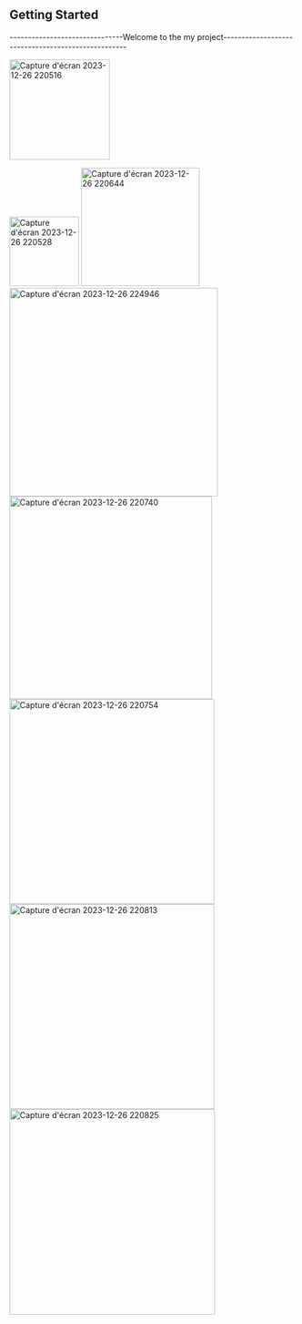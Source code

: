 ## Getting Started

-------------------------------Welcome to the my project---------------------------------------------------


 <img width="176" alt="Capture d'écran 2023-12-26 220516" src="https://github.com/cyrinefakhfakh/javaGUI/assets/119887703/716ed2e4-2d5d-4d64-a8bc-571461fc5e36">

<img width="122" alt="Capture d'écran 2023-12-26 220528" src="https://github.com/cyrinefakhfakh/javaGUI/assets/119887703/bb51a1be-23c5-4d85-8cff-e16528fcbb25">

<img width="208" alt="Capture d'écran 2023-12-26 220644" src="https://github.com/cyrinefakhfakh/javaGUI/assets/119887703/35a9e1eb-4bc9-4e1c-83ea-25ba2061a046">
<img width="366" alt="Capture d'écran 2023-12-26 224946" src="https://github.com/cyrinefakhfakh/javaGUI/assets/119887703/b33d4a2d-c8b4-4d7a-8a87-309778334d48">


<img width="356" alt="Capture d'écran 2023-12-26 220740" src="https://github.com/cyrinefakhfakh/javaGUI/assets/119887703/3f354fb2-2e62-4b80-a71d-bc8e9df0261e">
<img width="360" alt="Capture d'écran 2023-12-26 220754" src="https://github.com/cyrinefakhfakh/javaGUI/assets/119887703/095b2b38-6dc6-4234-bda4-6f9e3240d6b7">
<img width="360" alt="Capture d'écran 2023-12-26 220813" src="https://github.com/cyrinefakhfakh/javaGUI/assets/119887703/d7b4b9c9-f0e6-455d-9d72-7290b940884d">
<img width="361" alt="Capture d'écran 2023-12-26 220825" src="https://github.com/cyrinefakhfakh/javaGUI/assets/119887703/58ab96b5-1e4d-44fc-b1a5-d48a595f42ed">
